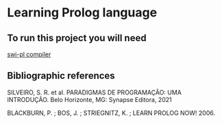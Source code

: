 # Learning Prolog language

## To run this project you will need

[swi-pl compiler](https://www.swi-prolog.org/)

## Bibliographic references

SILVEIRO, S. R. et al. PARADIGMAS DE PROGRAMAÇÃO: UMA INTRODUÇÃO.
Belo Horizonte, MG: Synapse Editora, 2021

BLACKBURN, P. ; BOS, J. ; STRIEGNITZ, K. ; LEARN PROLOG NOW! 2006.